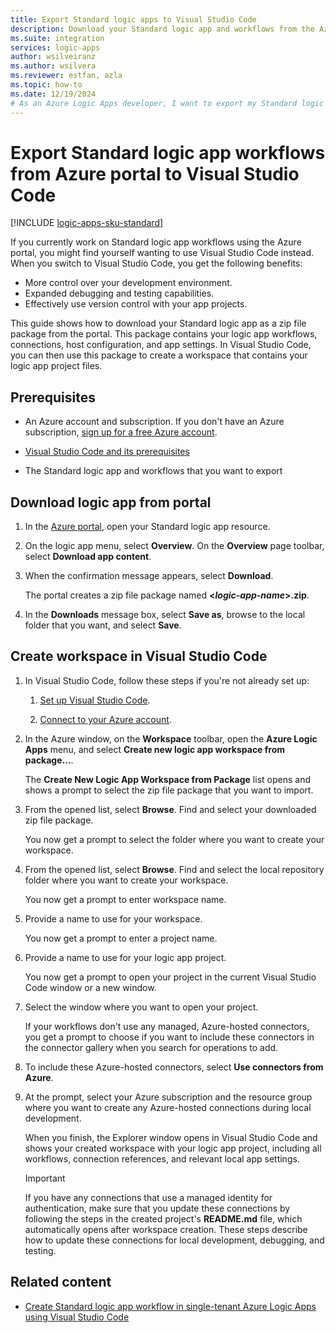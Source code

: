 ```yaml
---
title: Export Standard logic apps to Visual Studio Code
description: Download your Standard logic app and workflows from the Azure portal into Visual Studio Code.
ms.suite: integration
services: logic-apps
author: wsilveiranz
ms.author: wsilvera
ms.reviewer: estfan, azla
ms.topic: how-to
ms.date: 12/19/2024
# As an Azure Logic Apps developer, I want to export my Standard logic app and workflows from the Azure portal into Visual Studio Code.
---
```


# Export Standard logic app workflows from Azure portal to Visual Studio Code

[!INCLUDE [logic-apps-sku-standard](../../includes/logic-apps-sku-standard.md)]

If you currently work on Standard logic app workflows using the Azure portal, you might find yourself wanting to use Visual Studio Code instead. When you switch to Visual Studio Code, you get the following benefits:

- More control over your development environment.
- Expanded debugging and testing capabilities.
- Effectively use version control with your app projects.

This guide shows how to download your Standard logic app as a zip file package from the portal. This package contains your logic app workflows, connections, host configuration, and app settings. In Visual Studio Code, you can then use this package to create a workspace that contains your logic app project files.

## Prerequisites

* An Azure account and subscription. If you don't have an Azure subscription, [sign up for a free Azure account](https://azure.microsoft.com/free/?WT.mc_id=A261C142F).

* [Visual Studio Code and its prerequisites](/azure/logic-apps/create-single-tenant-workflows-visual-studio-code#prerequisites)

* The Standard logic app and workflows that you want to export

## Download logic app from portal

1. In the [Azure portal](https://portal.azure.com), open your Standard logic app resource.

1. On the logic app menu, select **Overview**. On the **Overview** page toolbar, select **Download app content**.

1. When the confirmation message appears, select **Download**.

   The portal creates a zip file package named **<*logic-app-name*>.zip**.

1. In the **Downloads** message box, select **Save as**, browse to the local folder that you want, and select **Save**.

## Create workspace in Visual Studio Code

1. In Visual Studio Code, follow these steps if you're not already set up:

   1. [Set up Visual Studio Code](/azure/logic-apps/create-single-tenant-workflows-visual-studio-code#set-up-visual-studio-code).

   1. [Connect to your Azure account](/azure/logic-apps/create-single-tenant-workflows-visual-studio-code#connect-to-your-azure-account).

1. In the Azure window, on the **Workspace** toolbar, open the **Azure Logic Apps** menu, and select **Create new logic app workspace from package...**.

   The **Create New Logic App Workspace from Package** list opens and shows a prompt to select the zip file package that you want to import.

1. From the opened list, select **Browse**. Find and select your downloaded zip file package.

   You now get a prompt to select the folder where you want to create your workspace.

1. From the opened list, select **Browse**. Find and select the local repository folder where you want to create your workspace.

   You now get a prompt to enter workspace name.

1. Provide a name to use for your workspace.

   You now get a prompt to enter a project name.

1. Provide a name to use for your logic app project.

   You now get a prompt to open your project in the current Visual Studio Code window or a new window.

1. Select the window where you want to open your project.

   If your workflows don't use any managed, Azure-hosted connectors, you get a prompt to choose if you want to include these connectors in the connector gallery when you search for operations to add.

1. To include these Azure-hosted connectors, select **Use connectors from Azure**.

1. At the prompt, select your Azure subscription and the resource group where you want to create any Azure-hosted connections during local development.

   When you finish, the Explorer window opens in Visual Studio Code and shows your created workspace with your logic app project, including all workflows, connection references, and relevant local app settings.

   > [!IMPORTANT]
   >
   > If you have any connections that use a managed identity for authentication, make sure 
   > that you update these connections by following the steps in the created project's 
   > **README.md** file, which automatically opens after workspace creation. These steps 
   > describe how to update these connections for local development, debugging, and testing.

## Related content

- [Create Standard logic app workflow in single-tenant Azure Logic Apps using Visual Studio Code](/azure/logic-apps/create-single-tenant-workflows-visual-studio-code)
